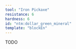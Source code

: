 ```yaml
---
tool: "Iron Pickaxe"
resistance: 6
hardness: 6
id: "ntm:dollar_green_mineral"
template: "blockEn"
---
```


TODO
